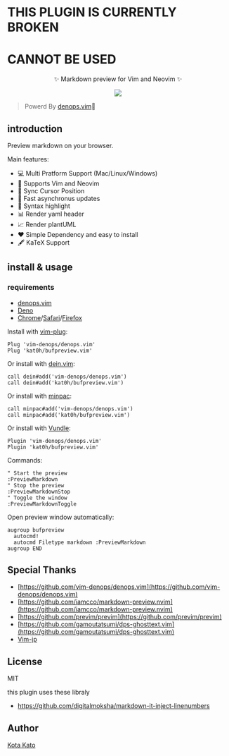 # THIS PLUGIN IS CURRENTLY BROKEN
# CANNOT BE USED

<div align="center">
✨ Markdown preview for Vim and Neovim ✨

![](https://user-images.githubusercontent.com/45391880/134791644-5f69ee3e-a6ab-4d24-878b-7131dc9a3f4c.gif)

</div>

> Powerd By [denops.vim](https://github.com/vim-denops/denops.vim)🐜

## introduction

Preview markdown on your browser.

Main features:

- 💻 Multi Pratform Support (Mac/Linux/Windows)
- 🙌 Supports Vim and Neovim
- 📡 Sync Cursor Position
- 🏃 Fast asynchronus updates
- 🎨 Syntax highlight
- 📊 Render yaml header
- 📈 Render plantUML
- ❤️ Simple Dependency and easy to install
- 🖋 KaTeX Support

## install & usage

### requirements

- [denops.vim](https://github.com/vim-denops/denops.vim)
- [Deno](https://deno.land)
- [Chrome](https://www.google.co.jp/chrome/)/[Safari](https://www.apple.com/jp/safari/)/[Firefox](https://www.mozilla.org/ja/firefox/new/)

Install with [vim-plug](https://github.com/junegunn/vim-plug):

```vim
Plug 'vim-denops/denops.vim'
Plug 'kat0h/bufpreview.vim'
```

Or install with [dein.vim](https://github.com/Shougo/dein.vim):

```vim
call dein#add('vim-denops/denops.vim')
call dein#add('kat0h/bufpreview.vim')
```

Or install with [minpac](https://github.com/k-takata/minpac):

```vim
call minpac#add('vim-denops/denops.vim')
call minpac#add('kat0h/bufpreview.vim')
```

Or install with [Vundle](https://github.com/VundleVim/Vundle.vim):

```vim
Plugin 'vim-denops/denops.vim'
Plugin 'kat0h/bufpreview.vim'
```

Commands:

```vim
" Start the preview
:PreviewMarkdown
" Stop the preview
:PreviewMarkdownStop
" Toggle the window
:PreviewMarkdownToggle
```

Open preview window automatically:

```vim
augroup bufpreview
  autocmd!
  autocmd Filetype markdown :PreviewMarkdown
augroup END
```

## Special Thanks

- [https://github.com/vim-denops/denops.vim](https://github.com/vim-denops/denops.vim)
- [https://github.com/iamcco/markdown-preview.nvim](https://github.com/iamcco/markdown-preview.nvim)
- [https://github.com/previm/previm](https://github.com/previm/previm)
- [https://github.com/gamoutatsumi/dps-ghosttext.vim](https://github.com/gamoutatsumi/dps-ghosttext.vim)
- [Vim-jp](https://vim-jp.org/)

## License

MIT

this plugin uses these libraly

- https://github.com/digitalmoksha/markdown-it-inject-linenumbers

## Author

[Kota Kato](https://github.com/kat0h)
